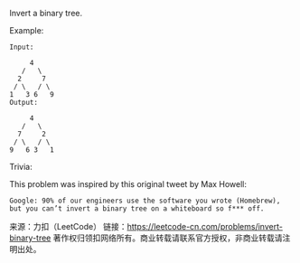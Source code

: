 Invert a binary tree.

Example:

    Input:

         4
       /   \
      2     7
     / \   / \
    1   3 6   9
    Output:

         4
       /   \
      7     2
     / \   / \
    9   6 3   1
    
Trivia:

This problem was inspired by this original tweet by Max Howell:

    Google: 90% of our engineers use the software you wrote (Homebrew), but you can’t invert a binary tree on a whiteboard so f*** off.

来源：力扣（LeetCode）
链接：https://leetcode-cn.com/problems/invert-binary-tree
著作权归领扣网络所有。商业转载请联系官方授权，非商业转载请注明出处。

